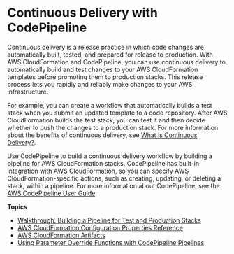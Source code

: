 # Continuous Delivery with CodePipeline<a name="continuous-delivery-codepipeline"></a>

Continuous delivery is a release practice in which code changes are automatically built, tested, and prepared for release to production\. With AWS CloudFormation and CodePipeline, you can use continuous delivery to automatically build and test changes to your AWS CloudFormation templates before promoting them to production stacks\. This release process lets you rapidly and reliably make changes to your AWS infrastructure\.

For example, you can create a workflow that automatically builds a test stack when you submit an updated template to a code repository\. After AWS CloudFormation builds the test stack, you can test it and then decide whether to push the changes to a production stack\. For more information about the benefits of continuous delivery, see [What is Continuous Delivery?](https://aws.amazon.com/devops/continuous-delivery/)\.

Use CodePipeline to build a continuous delivery workflow by building a pipeline for AWS CloudFormation stacks\. CodePipeline has built\-in integration with AWS CloudFormation, so you can specify AWS CloudFormation\-specific actions, such as creating, updating, or deleting a stack, within a pipeline\. For more information about CodePipeline, see the [AWS CodePipeline User Guide](https://docs.aws.amazon.com/codepipeline/latest/userguide/)\.

**Topics**
+ [Walkthrough: Building a Pipeline for Test and Production Stacks](continuous-delivery-codepipeline-basic-walkthrough.md)
+ [AWS CloudFormation Configuration Properties Reference](continuous-delivery-codepipeline-action-reference.md)
+ [AWS CloudFormation Artifacts](continuous-delivery-codepipeline-cfn-artifacts.md)
+ [Using Parameter Override Functions with CodePipeline Pipelines](continuous-delivery-codepipeline-parameter-override-functions.md)